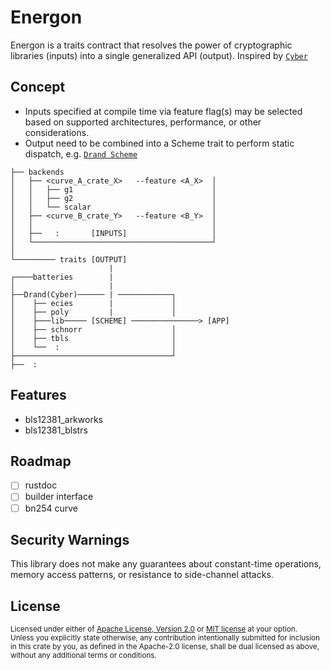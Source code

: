 # Energon
Energon is a traits contract that resolves the power of cryptographic libraries (inputs) into a single generalized API (output). Inspired by [`Cyber`](https://github.com/drand/kyber)


## Concept
- Inputs specified at compile time via feature flag(s) may be selected based on supported architectures, performance, or other considerations.
- Output need to be combined into a Scheme trait to perform static dispatch, e.g. [`Drand Scheme`](src/drand/scheme.rs#L15)

```
├── backends
│   ├── <curve_A_crate_X>   --feature <A_X>  │
│   │   ├── g1                               │
│   │   ├── g2                               │
│   │   └── scalar                           │
│   ├── <curve_B_crate_Y>   --feature <B_Y>  │
│   │                                        │
│   ├──   :       [INPUTS]                   │
│   └────────────────────────────────────────┘            
│                  
└───────── traits [OUTPUT]
                      |
┌────batteries        |
│                     |
├──Drand(Cyber)────── | ────────────┐
│    ├── ecies        |             │
│    ├── poly         |             │  
│    ├───lib───── [SCHEME] ───────────────> [APP]
│    ├── schnorr                    │
│    ├── tbls                       │
│    └──  :                         │
├───────────────────────────────────┘
├──  :                    
```

## Features
- bls12381_arkworks
- bls12381_blstrs

## Roadmap
- [ ] rustdoc
- [ ] builder interface
- [ ] bn254 curve

## Security Warnings
This library does not make any guarantees about constant-time operations, memory access patterns, or resistance to side-channel attacks.

## License

<sup>
Licensed under either of <a href="LICENSE-APACHE">Apache License, Version
2.0</a> or <a href="LICENSE-MIT">MIT license</a> at your option.
</sup>
<br/>
<sub>
Unless you explicitly state otherwise, any contribution intentionally submitted
for inclusion in this crate by you, as defined in the Apache-2.0 license, shall
be dual licensed as above, without any additional terms or conditions.
</sub>